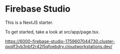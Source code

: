 # Firebase Studio

This is a NextJS starter.

To get started, take a look at src/app/page.tsx.


https://6000-firebase-studio-1759607044730.cluster-qxqlf3vb3nbf2r42l5qfoebdry.cloudworkstations.dev/


